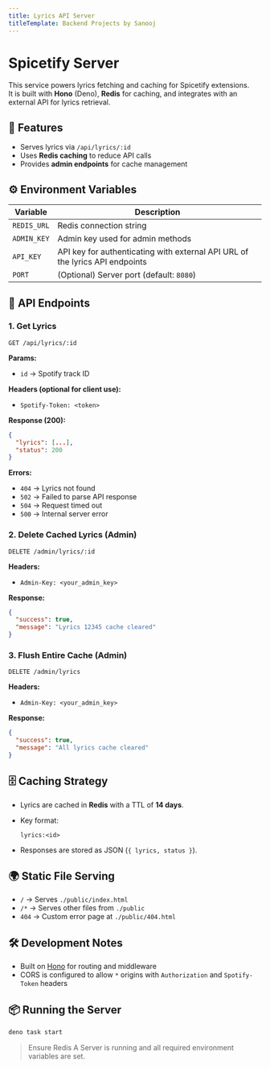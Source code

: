 ```yaml
---
title: Lyrics API Server
titleTemplate: Backend Projects by Sanooj
---
```


# Spicetify Server

This service powers lyrics fetching and caching for Spicetify extensions.\
It is built with **Hono** (Deno), **Redis** for caching, and integrates with an
external API for lyrics retrieval.

## 🚀 Features

- Serves lyrics via `/api/lyrics/:id`
- Uses **Redis caching** to reduce API calls
- Provides **admin endpoints** for cache management

## ⚙️ Environment Variables

| Variable    | Description                                                                  |
| ----------- | ---------------------------------------------------------------------------- |
| `REDIS_URL` | Redis connection string                                                      |
| `ADMIN_KEY` | Admin key used for admin methods                                             |
| `API_KEY`   | API key for authenticating with external API URL of the lyrics API endpoints |
| `PORT`      | (Optional) Server port (default: `8080`)                                     |

## 📡 API Endpoints

### **1. Get Lyrics**

```http
GET /api/lyrics/:id
```

**Params:**

- `id` → Spotify track ID

**Headers (optional for client use):**

- `Spotify-Token: <token>`

**Response (200):**

```json
{
  "lyrics": [...],
  "status": 200
}
```

**Errors:**

- `404` → Lyrics not found
- `502` → Failed to parse API response
- `504` → Request timed out
- `500` → Internal server error

### **2. Delete Cached Lyrics (Admin)**

```http
DELETE /admin/lyrics/:id
```

**Headers:**

- `Admin-Key: <your_admin_key>`

**Response:**

```json
{
  "success": true,
  "message": "Lyrics 12345 cache cleared"
}
```

### **3. Flush Entire Cache (Admin)**

```http
DELETE /admin/lyrics
```

**Headers:**

- `Admin-Key: <your_admin_key>`

**Response:**

```json
{
  "success": true,
  "message": "All lyrics cache cleared"
}
```

## 🗄️ Caching Strategy

- Lyrics are cached in **Redis** with a TTL of **14 days**.
- Key format:

  ```
  lyrics:<id>
  ```
- Responses are stored as JSON (`{ lyrics, status }`).

## 🌍 Static File Serving

- `/` → Serves `./public/index.html`
- `/*` → Serves other files from `./public`
- `404` → Custom error page at `./public/404.html`

## 🛠️ Development Notes

- Built on [Hono](https://hono.dev/) for routing and middleware
- CORS is configured to allow `*` origins with `Authorization` and
  `Spotify-Token` headers

## 📦 Running the Server

```bash
deno task start
```

> Ensure Redis A Server is running and all required environment variables are
> set.
